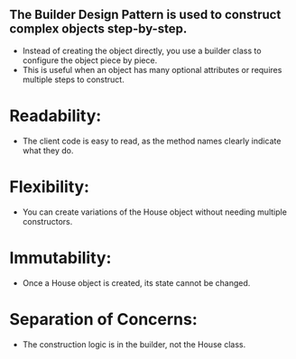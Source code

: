 ## The Builder Design Pattern is used to construct complex objects step-by-step.
- Instead of creating the object directly, you use a builder class to configure the object piece by piece.
- This is useful when an object has many optional attributes or requires multiple steps to construct.

# Readability:
- The client code is easy to read, as the method names clearly indicate what they do.

# Flexibility:
- You can create variations of the House object without needing multiple constructors.

# Immutability:
- Once a House object is created, its state cannot be changed.

# Separation of Concerns:
- The construction logic is in the builder, not the House class.